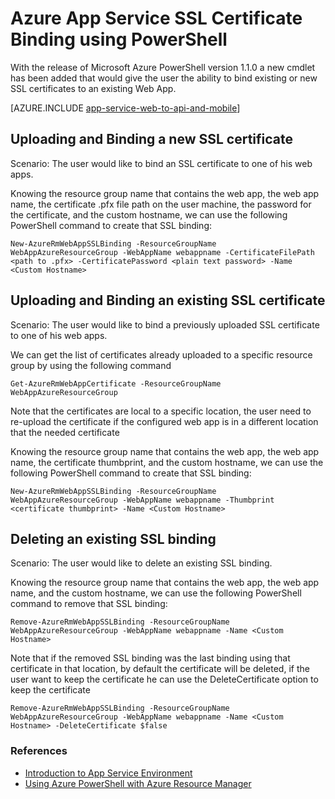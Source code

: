 <properties
	pageTitle="SSL Certificates binding using PowerShell"
	description="Learn how to bind SSL certificates to your web app using PowerShell."
	services="app-service\web"
	documentationCenter=""
	authors="aelnably"
	manager="stefsch"
	editor=""/>

<tags
	ms.service="app-service-web"
	ms.workload="web"
	ms.tgt_pltfrm="na"
	ms.devlang="na"
	ms.topic="article"
	ms.date=""
	ms.author="aelnably"/>

# Azure App Service SSL Certificate Binding using PowerShell #

With the release of Microsoft Azure PowerShell version 1.1.0 a new cmdlet has been added that would give the user the ability to bind existing or new SSL certificates to an existing Web App.

[AZURE.INCLUDE [app-service-web-to-api-and-mobile](../../includes/app-service-web-to-api-and-mobile.md)] 


## Uploading and Binding a new SSL certificate ##

Scenario: The user would like to bind an SSL certificate to one of his web apps.

Knowing the resource group name that contains the web app, the web app name, the certificate .pfx file path on the user machine, the password for the certificate, and the custom hostname, we can use the following PowerShell command to create that SSL binding:

    New-AzureRmWebAppSSLBinding -ResourceGroupName WebAppAzureResourceGroup -WebAppName webappname -CertificateFilePath <path to .pfx> -CertificatePassword <plain text password> -Name <Custom Hostname>

## Uploading and Binding an existing SSL certificate ##

Scenario: The user would like to bind a previously uploaded SSL certificate to one of his web apps.

We can get the list of certificates already uploaded to a specific resource group by using the following command

	Get-AzureRmWebAppCertificate -ResourceGroupName WebAppAzureResourceGroup

Note that the certificates are local to a specific location, the user need to re-upload the certificate if the configured web app is in a different location that the needed certificate 

Knowing the resource group name that contains the web app, the web app name, the certificate thumbprint, and the custom hostname, we can use the following PowerShell command to create that SSL binding:

    New-AzureRmWebAppSSLBinding -ResourceGroupName WebAppAzureResourceGroup -WebAppName webappname -Thumbprint <certificate thumbprint> -Name <Custom Hostname>

## Deleting an existing SSL binding  ##

Scenario: The user would like to delete an existing SSL binding.

Knowing the resource group name that contains the web app, the web app name, and the custom hostname, we can use the following PowerShell command to remove that SSL binding:

    Remove-AzureRmWebAppSSLBinding -ResourceGroupName WebAppAzureResourceGroup -WebAppName webappname -Name <Custom Hostname>

Note that if the removed SSL binding was the last binding using that certificate in that location, by default the certificate will be deleted, if the user want to keep the certificate he can use the DeleteCertificate option to keep the certificate

	Remove-AzureRmWebAppSSLBinding -ResourceGroupName WebAppAzureResourceGroup -WebAppName webappname -Name <Custom Hostname> -DeleteCertificate $false

### References ###
- [Introduction to App Service Environment](app-service-app-service-environment-intro.md)
- [Using Azure PowerShell with Azure Resource Manager](../powershell-azure-resource-manager.md)
